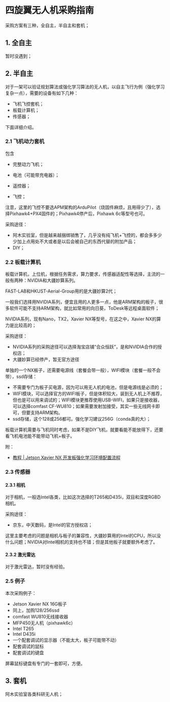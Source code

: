 # 四旋翼无人机采购指南

采购方案有三种，全自主，半自主和套机；

## 1. 全自主

暂时没遇到；

## 2. 半自主

对于一架可以验证规划算法或强化学习算法的无人机，以自主飞行为例（强化学习复杂一点），需要的设备有如下几种：

* 飞机飞控套机；
* 板载计算机；
* 传感器；

下面详细介绍。

### 2.1 飞机动力套机

包含

* 完整动力飞机；

* 电池（可能带充电器）；

* 遥控器；

* 飞控；

注意，这里的飞控不要选APM架构的ArduPilot（烧固件麻烦，且用得少了），选择Pixhawk4+PX4固件的；Pixhawk4停产后，Pixhawk 6c等型号也可。

采购途径：

* 阿木实验室，但是越来越捆绑销售了，几乎没有纯飞机+飞控的，都会多多少少加上点用处不大或者是以后会被自己的东西代替的附加产品；
* DIY；

### 2.2 板载计算机

板载计算机，上位机，根据任务需求，算力要求，传感器适配性等选择，主流的一般有两种：NVIDIA和大疆妙算系列。

FAST-LAB和HKUST-Aerial-Group用的是大疆妙算2代；

一般我们选择用NVIDIA系列，便宜且用的人更多一点，他是ARM架构的板子，很多软件可能不支持ARM架构，就比如常用的向日葵，ToDesk等远程桌面软件；

NVIDIA系列，现有Nano，TX2，Xavier NX等型号，在这之中，Xavier NX的算力是比较高的；

采购途径：

* NVIDIA系列的采购途径可以选择淘宝店铺“合众恒跃”，是和NVIDIA合作的授权店；
* 大疆妙算已经停产，暂无官方途径

单独的一个NX板子，还需要电源线（套餐会带一般），WIFI模块（套餐一般不会带），ssd存储：

* 不需要专门为板子买电源，因为可以用无人机的电池，但是电源线是必须的；
* WIFI模块，可以选择官方的WIFI板子，但是体积较大，装到无人机上不推荐，但也是可以用来调试的；WIFI模块更推荐使用USB-WIFI，如果只是接收器，可以选择comfast CF-WU810；如果需要发射加接受，其实一些无线网卡即可，但要支持ARM架构。
* ssd存储，这个128或256都可。强化学习建议256G（conda真的大）；

板载计算机需要与飞机同时考虑，如果不是DIY飞机，就要看能不能放得下，还要看飞机电池能不能带动飞机+板子。

附：

* [教程 | Jetson Xavier NX 开发板强化学习环境配置流程](https://www.guyuehome.com/38393)

### 2.3 传感器

#### 2.3.1 相机

对于相机，一般选Intel各类，比如这次选择的T265和D435i，双目和深度RGBD相机。

采购途径：

* 京东，中天数码，是Intel的官方授权店；

这里主要考虑的问题是相机与板子的兼容性，大疆妙算用的Intel的CPU，所以没什么问题；NVIDIA对Intel相机的支持也不错；但是其他板子就要额外考虑了。

#### 2.3.2 激光雷达

对于激光雷达，暂时没有经验。

### 2.5 例子

本次采购例子：

* Jetson Xavier NX 16G板子
* 同上，加购128/256ssd
* comfast WU810无线接收器
* MFP450无人机（pixhawk6c）
* Intel T265
* Intel D435i
* 一个配套调试的显示器（不能太大，板子可能带不动）
* 配套调试的鼠标
* 配套调试的键盘

屏幕鼠标键盘有专门的一套即可，方便。

## 3. 套机

阿木实验室各类科研无人机；